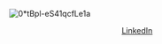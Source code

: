 
![0*tBpl-eS41qcfLe1a](https://user-images.githubusercontent.com/22810564/160449217-8299d168-801c-4f93-b914-d422b201183a.gif)

<!-- <p align="center">
  <img width="800" height="400" src="https://github.com/mosesmarthur/TheNapster/blob/69ccdf09c1d5548157d051cea7d9ebf5bb3090bf/README.md">
</p> -->


<p align="center">
  <a href="https://www.linkedin.com/in/moses-arthur/">LinkedIn</a>&ensp;&ensp;&ensp;&ensp;&ensp;&ensp;
</p>
